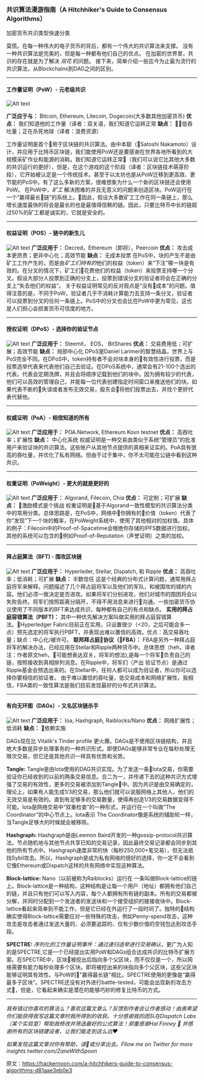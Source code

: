 ### 共识算法漫游指南（A Hitchhiker's Guide to Consensus Algorithms）
加密货币共识类型快速分类

莫慌。在每一种伟大的电子货币的背后，都有一个伟大的共识算法来支撑。
没有一种共识算法是完美的，但是每一种都有他们自己的优点。
在加密的世界里，共识的存在就是为了解决 *双花* 的问题。
接下来，简单介绍一些迄今为止最为流行的共识算法，从Blockchains到DAG之间的区别。

---

#### 工作量证明（PoW）- 元老级共识
![Alt text](imgs/pow.png)

**广泛应于与：** Bitcoin, Ethereum, Litecoin, Dogecoin(大多数其他加密货币)
**优点：** 我们知道他的工作量（译者：双关语，我们知道它运转正常
**缺点：** 低吞吐量；正在杀死地球（译者：浪费资源）

工作量证明是首个用于区块链的共识算法。由中本聪（Satoshi Nakamoto）设计，并应用于比特币区块链，我们能使用PoW还是要感谢在世界各地所看到的大规模采矿作业和能源的消耗。我们知道它运转正常（我们可以说它比其他大多数的共识运行的更好），但是，在这个游戏的这个阶段（译者：区块链技术萌芽阶段），它开始被认定是一个传统技术。甚至于以太坊也是从PoW迁移到更高效、更节能的PoS中。有了这么多新的方案，很难想象为什么一个新的区块链还会使用PoW。
在PoW中，*矿工* 解决困难的并且无意义的问题来创造区块。PoW运行在一个“赢得最长链”的系统上。因此，假设大多数矿工工作在同一条链上，那么增长速度最快的将会是最长的也是最值得信赖的链。因此，只要比特币中长的链超过50%的矿工都是诚实的，它就是安全的。

---

#### 权益证明（POS）- 链中的新生儿
![Alt text](imgs/pos.png)
**广泛应用于：** Decred，Ethereum（即将），Peercoin
**优点：** 攻击成本更昂贵；更非中心化；高效节能
**缺点：** 无成本投票
在PoS中，块的产生不是由矿工工作产生的，而是由*矿工们持有的*他们的权益（token）来“下注”哪一块是有效的。在分叉的情况下，矿工们花费他们的权益（token）来投票支持哪一个分叉。假设大部分人投票到正确的分支上，投票到错误分支的验证者将会在正确的分支上“失去他们的权益”。
关于权益证明常见的反对观点是“没有成本”的问题。值得注意的是，不同于PoW，验证者几乎不消耗计算能力去支持一条分叉，验证者可以投票到分叉的任何一条链上。PoS中的分叉也会比在PoW中更为常见，这也是人们担心会损害货币可信度的地方。

---

#### 授权证明（DPoS）- 选择你的验证节点
![Alt text](imgs/dpos.png)
**广泛应用于：** Steemit， EOS， BitShares
**优点：** 交易费用低；可扩展；高效节能
**缺点：** 局部中心化
DPoS是Daniel Larimer的智慧结晶，世界上与PoS完全不同。在DPoS中，token持有者不会对块本身的有效性进行投票，而是投票选举代表来代表他们自己去验证。在DPoS系统中，通常会有21-100个选出的代表。代表会定期洗牌，并且会将顺序记载到他们的块中。因为拥有较少的代表，他们可以高效的管理自己，并能每一位代表创建指定时间窗口来推送他们的块。如果代表不断的失误或者发布无效交易，股东会将他们投票出去，并找个更好代表代替他。

---

#### 权威证明（PoA）- 相信知道的所有
![Alt text](imgs/poa.png)
**广泛应用于：** POA.Network, Ethereum Kovn testnet
**优点：** 高吞吐率；扩展性
**缺点：** 中心化系统
权威证明是一种交易由类似于系统”管理员“的批准用户来验证块的共识算法。这些账户从其他节点提供的真相来证实的。PoA具有很高的吞吐量，并优化了私有网络。但由于过于集中，你不太可能在公链中看到这种共识。

---

#### 权重证明（PoWeight）- 更大的就是更好的
![Alt text](imgs/poweight.png)
**广泛应用于：** Algorand, Filecoin, Chia 
**优点：** 可定制；可扩展
**缺点：** 激励模式是个挑战
权重证明是基于Algorand一致性模型的共识算法分类中的常用分类。总体思路是，在PoS中，网络中你拥有的价值（token）代表了你”发现“下一个块的概率，在PoWeight系统中，使用了其他相对的加权值。具体的例子：Filecoin中的Proof-of-Spacetime会根绝你存储的IPFS数据进行加权。其他的系统可以包含的例如Proof-of-Reputation（声誉证明）之类的加权。

---

#### 拜占庭算法（BFT) - 围攻区块链
![Alt text](imgs/bft.png)
**广泛应用于：** Hyperleder, Stellar, Dispatch, 和 Ripple
**优点：** 高吞吐率；低消耗；可扩展
**缺点：** 半数信任
这是个经典的分布式计算问题，通常用拜占庭将军来解释。问题描述了几个拜占庭将军以及他们的军队，和被围攻的城的内容。他们必须一致决定是否进攻。如果将军们分别进攻，他们对城市的围困将会以失败告终。将军们按照距离分隔开，不得不用消息来进行沟通。一些加密货币协议使用了不同版本的BFT来达成共识，每种都有自己的有点和缺点。
**实用的拜占庭容错算法（PBFT)：** 其中一种优先解决方案叫做实用的拜占庭容错算法。Hyperledger Fabric目前正在实用，只设置很少（<20，之后可能会多一点）预先选定的将军执行PBFT，并表现出难以置信的高效。优点：高交易吞吐量；缺点：中心化/被许可。
**联邦拜占庭协议（FBA）：** FBA是另外一种拜占庭将军的解决办法，已经应用在Stellar和Ripple两种货币中。总体思想（heh，译者注：作者原文heh，可能想表达双关，将军的想法),是每一个将军负责自己的链，按照接收到真相排列消息。在Ripple中，将军们（产出 验证节点）是通过Ripple基金会预选出来的。在Stellar中，任何人都可以成为验证者，所以你可以选择你要相信的验证者。
由于难以置信的吞吐量，低交易成本和网络扩展性，我相信，FBA类的一致性算法是我们目前发现最好的分布式共识算法。

---

#### 有向无环图（DAGs）- 又名区块链杀手
![Alt text](imgs/dags.png)
**广泛应用于：** Ioa, Hashgraph, Raiblocks/Nano
**优点：** 网络扩展性；低消耗
**缺点：** 依赖实施

DAGs现在比 Vitalik's Tinder profile 更火爆。DAGs是不使用区块链结构，并且绝大多数是异步处理事务的一种共识形式。即使DAGs能够非常专业在每秒处理无限次交易，但它还是其他共识一样具有优势和劣势。

__Tangle:__ Tangle是由Iota使用的DAG共识实现。为了发送一条Iota交易，你需要验证你已经收到的以前的两条交易信息。合二为一，并传递下去的这种共识方式增强了交易的有效性，更多的交易被添加到Tangle中。因为共识是由交易确定的，理论上，如果有人能生成1/3的交易，那么他们就可以说服网络上其他人，他们的无效交易是有效的。直到有足够多的交易数量，使得再创造1/3的交易数据变得不可能。Iota是网络交易中“双重检查”的一种形式，并运行在一个叫做“The Coordinator”的中心节点上。Iota表示 The Coordinator像是系统的辅助轮一样，当Tangle足够大的时候就会被移除。

__Hashgraph:__ Hashgraph是由Leemon Baird开发的一种gossip-protocol共识算法。节点随机地与其他节点共享已知的交易记录，因此最终交易记录都会同步到其他的所有节点中。Hashgraph速度非常的快（每秒250,000+笔交易），但无法抵挡Sybil攻击。所以，Hashgraph是成为私有网络的很好的选择，你一定不会看到它像Ethereum或Dispatch这样的共有网络中实现这种算法。

__Block-lattice:__ Nano（以前被称为Raiblocks）运行在
一条叫做Block-lattice的链上。Block-lattice是一种结构，这种结构是让每一个用户（地址）都拥有他们自己的链，并且只有他们可以写入内容，每个人都拥有所有链的副本。所有的交易都被分解，并同时分配到一个发送者的发送块和一个接受组织的接接收块中。Block-lattice看起来简单到不能工作，但是它已经在外运行了一段时间了。独特的结构确实使得Block-lattice需要应对一些特殊的攻击，例如Penny-spend攻击，这种攻击是攻击者通过发送大量的、必须要追踪的、仅有少数价值的空钱包达到攻击手段。

__SPECTRE:__ *序列化的工作量证明事件：通过递归选举进行交易确认*，更广为人知的是SPECTRE,它是一个已经提出实用PoW和DAGs组合达成共识的比特币扩展方案。在SPECTRE中，区块被挖出后指向多个父区块，而不仅仅是一个，所以网络需要有能力每秒处理多个区块。即将被挖出来的块指向多个父区块，这些父区块能够证明其有效性。与PoW的"赢得最长链"相比，SPECTRE使用的更像是“赢得最多子区块”。SPECTRE还没有对外进行battle-tested，可能会出现新的攻击方式，但是，它看起来确实是潜在的能够巧妙的修复比特币的方式。

---

*我有错过你喜欢的算法么？喜欢这篇文章么？反馈到作者会让作者感动！由衷希望你们能获得我写这篇文章时我所得到的收获。十分感谢我的团队在Dispatch Labs（某个实验室）帮助我修改并筛选最好的公式算法！郑重感谢Hal Finney 🙏 并感谢所有的区块链建设者，让我们能走到这么远❤️*

*如果发现这篇文章对你有帮助，请👏或分享出去。Fllow me on Twitter for more insights twitter.com/ZaneWithSpoon*

原文：https://hackernoon.com/a-hitchhikers-guide-to-consensus-algorithms-d81aae3eb0e3























